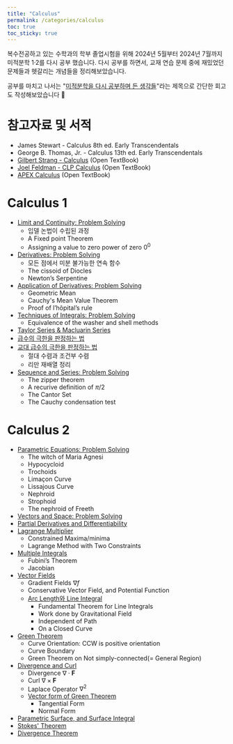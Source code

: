 ```yaml
---
title: "Calculus"
permalink: /categories/calculus
toc: true
toc_sticky: true
---
```


복수전공하고 있는 수학과의 학부 졸업시험을 위해 2024년 5월부터 2024년 7월까지 미적분학 1·2를 다시 공부 했습니다. 다시 공부를 하면서, 교재 연습 문제 중에 재밌었던 문제들과 헷갈리는 개념들을 정리해보았습니다.

공부를 마치고 나서는 "[미적분학을 다시 공부하며 든 생각들](/2024/08/15/thoughts-I-had-while-studying-calculus-again/)"라는 제목으로 간단한 회고도 작성해보았습니다 🙂


# 참고자료 및 서적

- James Stewart - Calculus 8th ed. Early Transcendentals
- George B. Thomas, Jr. - Calculus 13th ed. Early Transcendentals
- [Gilbert Strang - Calculus](https://open.umn.edu/opentextbooks/textbooks/252) (Open TextBook)
- [Joel Feldman - CLP Calculus](https://personal.math.ubc.ca/~CLP/) (Open TextBook)
- [APEX Calculus](https://www.apexcalculus.com/) (Open TextBook)


# Calculus 1

- [Limit and Continuity: Problem Solving](/2024/05/01/limit-and-continuity-problem-solving/)
  - 입델 논법이 수립된 과정
  - A Fixed point Theorem
  - Assigning a value to zero power of zero $0^0$
- [Derivatives: Problem Solving](/2024/05/05/derivatives-problem-solving/)
  - 모든 점에서 미분 불가능한 연속 함수
  - The cissoid of Diocles
  - Newton’s Serpentine
- [Application of Derivatives: Problem Solving](/2024/05/20/application-of-derivatives-problem-solving/)
  - Geometric Mean
  - Cauchy's Mean Value Theorem
  - Proof of l’hôpital’s rule
- [Techniques of Integrals: Problem Solving](/2024/05/30/techniques-of-integrals-problem-solving/)
  - Equivalence of the washer and shell methods
- [Taylor Series & Macluarin Series](/2022/10/29/talyor-series-and-maclaurin-series/)
- [급수의 극한을 판정하는 법](/2024/06/08/method-of-determining-the-limit-of-a-series/)
- [교대 급수의 극한을 판정하는 법](/2024/06/08/method-of-determining-the-limit-of-an-alternating-series/)
  - 절대 수렴과 조건부 수렴
  - 리만 재배열 정리
- [Sequence and Series: Problem Solving](/2024/06/08/sequence-and-series-problem-solving/)
  - The zipper theorem
  - A recurive definition of $\pi/2$
  - The Cantor Set
  - The Cauchy condensation test


# Calculus 2

- [Parametric Equations: Problem Solving](/2024/06/16/parametric-equations-problem-solving/)
  - The witch of Maria Agnesi
  - Hypocycloid
  - Trochoids
  - Limaçon Curve
  - Lissajous Curve
  - Nephroid
  - Strophoid
  - The nephroid of Freeth
- [Vectors and Space: Problem Solving](/2024/06/30/vectors-and-space-problem-solving/)
- [Partial Derivatives and Differentiability](/2024/07/06/prtial-derivatives-and-differentiability/)
- [Lagrange Multiplier](/2024/07/14/lagrange-multiplier/)
  - Constrained Maxima/minima
  - Lagrange Method with Two Constraints
- [Multiple Integrals](/2024/07/16/multiple-integrals/)
  - Fubini’s Theorem
  - Jacobian
- [Vector Fields](/2024/07/20/vector-fields-and-line-integrals/)
  - Gradient Fields $\nabla f$
  - Conservative Vector Field, and Potential Function
  - [Arc Length와 Line Integral](/2024/06/30/arc-length-and-line-integral/)
    - Fundamental Theorem for Line Integrals
    - Work done by Gravitational Field
    - Independent of Path
    - On a Closed Curve
- [Green Theorem](/2024/07/21/green-theorem/)
  - Curve Orientation: CCW is positive orientation
  - Curve Boundary
  - Green Theorem on Not simply-connected(= General Region)
- [Divergence and Curl](/2024/07/24/curl-and-divergence/)
  - Divergence $\nabla \cdot \mathbf{F}$
  - Curl $\nabla \times \mathbf{F}$
  - Laplace Operator $\nabla^2$
  - [Vector form of Green Theorem](/2024/07/25/vector-form-of-green-theorem/)
    - Tangential Form
    - Normal Form
- [Parametric Surface, and Surface Integral](/2024/08/10/paramteric-surface/)
- [Stokes' Theorem](/2024/08/11/stokes-theorem/)
- [Divergence Theorem](/2024/08/14/divergence-theorem/)

